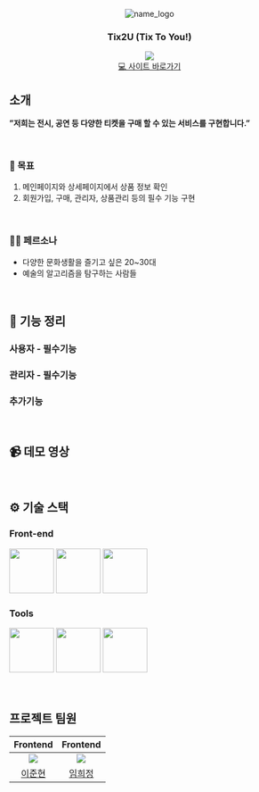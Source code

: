 <div align="center">

<!-- logo -->
![name_logo](https://github.com/Ellsy23/Tix2U-Front/assets/105610041/961f4ed9-a82e-4e7a-85fb-0b1b4d4457ed)


### Tix2U (Tix To You!)  
[<img src="https://img.shields.io/badge/프로젝트 기간-2023.11.17~2023.12.22-0090f6?style=flat&logoColor=white" />]()
<br />
[💻 사이트 바로가기]() 
</div> 

## 소개
<b>”저희는 전시, 공연 등 다양한 티켓을 구매 할 수 있는 서비스를 구현합니다.”</b> <br />

<br />

### 📌 목표
1. 메인페이지와 상세페이지에서 상품 정보 확인
2. 회원가입, 구매, 관리자, 상품관리 등의 필수 기능 구현

<br />

### 👧🏻 페르소나
- 다양한 문화생활을 즐기고 싶은 20~30대
- 예술의 알고리즘을 탐구하는 사람들

<br />

## 📝 기능 정리

### 사용자 - 필수기능
### 관리자 - 필수기능
### 추가기능
<br />

## 📹 데모 영상

<br />

## ⚙ 기술 스택
### Front-end
<div>
<img src="https://github.com/yewon-Noh/readme-template/blob/main/skills/HTMLCSS.png?raw=true" width="80">
<img src="https://github.com/yewon-Noh/readme-template/blob/main/skills/JavaScript.png?raw=true" width="80">
<img src="https://github.com/yewon-Noh/readme-template/blob/main/skills/TypeScript.png?raw=true" width="80">
</div>

### Tools
<div>
<img src="https://github.com/yewon-Noh/readme-template/blob/main/skills/Github.png?raw=true" width="80">
<img src="https://github.com/yewon-Noh/readme-template/blob/main/skills/Figma.png?raw=true" width="80">
<img src="https://github.com/yewon-Noh/readme-template/blob/main/skills/GatherTown.png?raw=true" width="80">
</div>

<br />

<br />

## 프로젝트 팀원

|Frontend|Frontend|
|:---:|:---:|
| ![](https://github.com/Ellsy23.png?size=120)| ![](https://github.com/heejung0413.png?size=120)| 
|[이준현](https://github.com/Ellsy23)|[임희정](https://github.com/heejung0413)|

